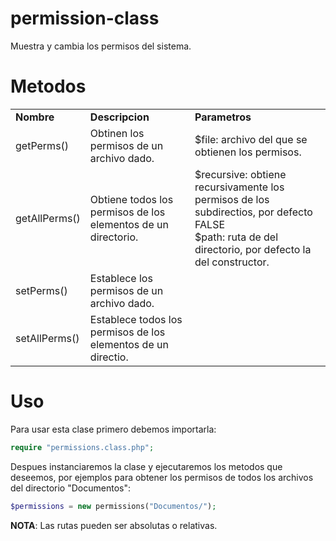 permission-class
================

Muestra y cambia los permisos del sistema.

Metodos
=======
<table>
<tr><td><b>Nombre</b></td><td><b>Descripcion</b></td><td><b>Parametros</b></td></tr>
<tr>
<td>getPerms()</td>
<td>Obtinen los permisos de un archivo dado.</td>
<td>
<div>$file: archivo del que se obtienen los permisos.</div>
</td>
</tr>
<tr>
<td>getAllPerms()</td>
<td>Obtiene todos los permisos de los elementos de un directorio.</td>
<td>
<div>$recursive: obtiene recursivamente los permisos de los subdirectios, por defecto FALSE</div>
<div>$path: ruta de del directorio, por defecto la del constructor.</div>
</td>
</tr>
<tr>
<td>setPerms()</td>
<td>Establece los permisos de un archivo dado.</td>
<td></td>
</tr>
<tr>
<td>setAllPerms()</td>
<td>Establece todos los permisos de los elementos de un directio.</td>
<td></td>
</tr>
</table>

Uso
===
Para usar esta clase primero debemos importarla:
```php
require "permissions.class.php";
```

Despues instanciaremos la clase y ejecutaremos los metodos que deseemos, por ejemplos para obtener los permisos de todos los archivos del directorio "Documentos":

```php
$permissions = new permissions("Documentos/");
```

**NOTA**: Las rutas pueden ser absolutas o relativas.

```php

```
